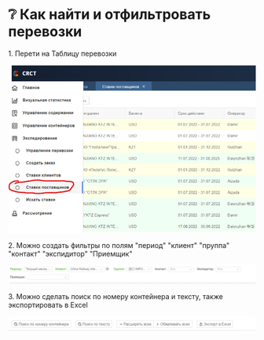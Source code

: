 # ❔ Как найти и отфильтровать перевозки

1\. Перети на Таблицу перевозки

![](<.gitbook/assets/image (3).png>)

2\. Можно создать фильтры по полям "период" "клиент" "пруппа" "контакт" "экспидитор" "Приемщик"

![](<.gitbook/assets/image (4).png>)

3\. Можно сделать поиск по номеру контейнера и тексту, также экспортировать в Excel

![](<.gitbook/assets/image (1).png>)
